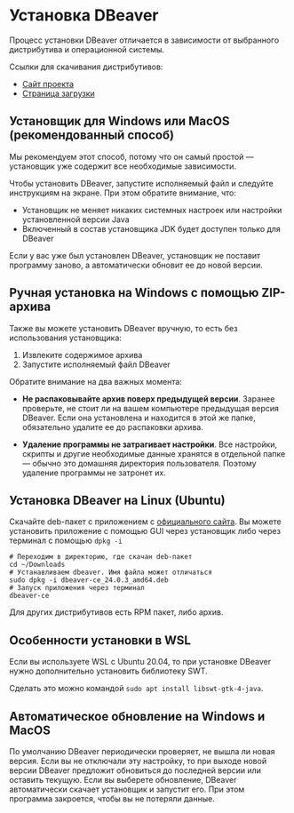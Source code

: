# Установка DBeaver

Процесс установки DBeaver отличается в зависимости от выбранного дистрибутива и операционной системы.

Ссылки для скачивания дистрибутивов:

* [Сайт проекта](https://dbeaver.io/)
* [Страница загрузки](https://dbeaver.io/download/)

## Установщик для Windows или MacOS (рекомендованный способ)

Мы рекомендуем этот способ, потому что он самый простой — установщик уже содержит все необходимые зависимости.

Чтобы установить DBeaver, запустите исполняемый файл и следуйте инструкциям на экране. При этом обратите внимание, что:

* Установщик не меняет никаких системных настроек или настройки установленной версии Java
* Включенный в состав установщика JDK будет доступен только для DBeaver

 Если у вас уже был установлен DBeaver, установщик не поставит программу заново, а автоматически обновит ее до новой версии. 

## Ручная установка на Windows c помощью ZIP-архива

Также вы можете установить DBeaver вручную, то есть без использования установщика:

1. Извлеките содержимое архива
2. Запустите исполняемый файл DBeaver

Обратите внимание на два важных момента:

* **Не распаковывайте архив поверх предыдущей версии**. Заранее проверьте, не стоит ли на вашем компьютере предыдущая версия DBeaver. Если она установлена и находится в этой же папке, обязательно удалите ее до распаковки архива. 

* **Удаление программы не затрагивает настройки**. Все настройки, скрипты и другие необходимые данные хранятся в отдельной папке — обычно это домашняя директория пользователя. Поэтому удаление программы не затронет их.

## Установка DBeaver на Linux (Ubuntu)

Скачайте deb-пакет с приложением с [официального сайта](https://dbeaver.io/download/). Вы можете установить приложение c помощью GUI через установщик либо через терминал с помощью `dpkg -i`

```
# Переходим в директорию, где скачан deb-пакет
cd ~/Downloads
# Устанавливаем dbeaver. Имя файла может отличаться
sudo dpkg -i dbeaver-ce_24.0.3_amd64.deb
# Запуск приложения через терминал
dbeaver-ce
```

Для других дистрибутивов есть RPM пакет, либо архив.

## Особенности установки в WSL

Если вы используете WSL с Ubuntu 20.04, то при установке DBeaver нужно дополнительно установить библиотеку SWT. 

Сделать это можно командой `sudo apt install libswt-gtk-4-java`. 

## Автоматическое обновление на Windows и MacOS

По умолчанию DBeaver периодически проверяет, не вышла ли новая версия. Если вы не отключали эту настройку, то при выходе новой версии DBeaver предложит обновиться до последней версии или оставить текущую. Если вы выберете обновление, DBeaver автоматически скачает установщик и запустит его. При этом программа закроется, чтобы вы не потеряли данные.
